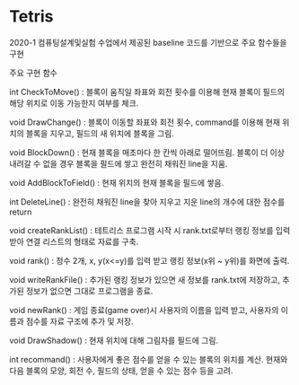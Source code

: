 # Tetris

2020-1 컴퓨팅설계및실험 수업에서 제공된 baseline 코드를 기반으로 주요 함수들을 구현



주요 구현 함수

int CheckToMove()
  : 블록이 움직일 좌표와 회전 횟수를 이용해 현재 블록이 필드의 해당 위치로 이동 가능한지 여부를 체크.
  
void DrawChange()
  : 블록이 이동할 좌표와 회전 횟수, command를 이용해 현재 위치의 블록을 지우고, 필드의 새 위치에 블록을 그림.

void BlockDown()
  : 현재 블록을 매초마다 한 칸씩 아래로 떨어뜨림.
    블록이 더 이상 내려갈 수 없을 경우 블록을 필드에 쌓고 완전히 채워진 line을 지움.
    
void AddBlockToField()
  : 현재 위치의 현재 블록을 필드에 쌓음.
  
int DeleteLine()
  : 완전히 채워진 line을 찾아 지우고 지운 line의 개수에 대한 점수를 return

void createRankList()
  : 테트리스 프로그램 시작 시 rank.txt로부터 랭킹 정보를 입력받아 연결 리스트의 형태로 자료를 구축.
  
void rank()
  : 정수 2개, x, y(x<=y)를 입력 받고 랭킹 정보(x위 ~ y위)를 화면에 출력.
  
void writeRankFile()
  : 추가된 랭킹 정보가 있으면 새 정보를 rank.txt에 저장하고, 추가된 정보가 없으면 그대로 프로그램을 종료.
  
void newRank()
  : 게임 종료(game over)시 사용자의 이름을 입력 받고, 사용자의 이름과 점수를 자료 구조에 추가 및 저장.

void DrawShadow()
  : 현재 위치에 대해 그림자를 필드에 그림.

int recommand()
  : 사용자에게 좋은 점수를 얻을 수 있는 블록의 위치를 계산.
    현재와 다음 블록의 모양, 회전 수, 필드의 상태, 얻을 수 있는 점수 등을 고려.
